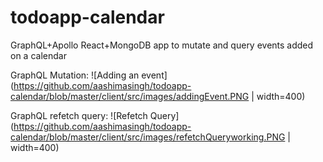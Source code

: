 # todoapp-calendar
GraphQL+Apollo React+MongoDB app to mutate and query events added on a calendar

GraphQL Mutation:
![Adding an event](https://github.com/aashimasingh/todoapp-calendar/blob/master/client/src/images/addingEvent.PNG | width=400)

GraphQL refetch query:
![Refetch Query](https://github.com/aashimasingh/todoapp-calendar/blob/master/client/src/images/refetchQueryworking.PNG | width=400)
